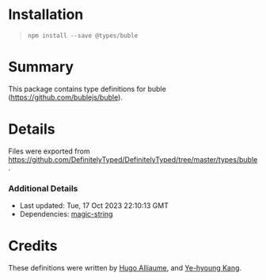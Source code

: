 # Installation
> `npm install --save @types/buble`

# Summary
This package contains type definitions for buble (https://github.com/bublejs/buble).

# Details
Files were exported from https://github.com/DefinitelyTyped/DefinitelyTyped/tree/master/types/buble.

### Additional Details
 * Last updated: Tue, 17 Oct 2023 22:10:13 GMT
 * Dependencies: [magic-string](https://npmjs.com/package/magic-string)

# Credits
These definitions were written by [Hugo Alliaume](https://github.com/Kocal), and [Ye-hyoung Kang](https://github.com/pastelmind).
